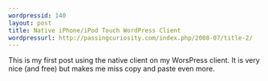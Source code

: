 ```yaml
--- 
wordpressid: 140
layout: post
title: Native iPhone/iPod Touch WordPress Client
wordpressurl: http://passingcuriosity.com/index.php/2008-07/title-2/
---
```

This is my first post using the native client on my WorsPress client. It is very nice (and free) but makes me miss copy and paste even more.
